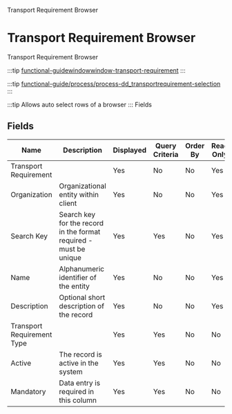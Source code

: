 
Transport Requirement Browser
# Transport Requirement Browser


Transport Requirement Browser

:::tip
[functional-guidewindowwindow-transport-requirement](functional-guidewindowwindow-transport-requirement.md)
:::

:::tip
[functional-guide/process/process-dd_transportrequirement-selection](functional-guide/process/process-dd_transportrequirement-selection.md)
:::

:::tip
Allows auto select rows of a browser
:::
Fields
## Fields




Name                       | Description                                                       | Displayed | Query Criteria | Order By | Read Only | Mandatory
-------------------------- | ----------------------------------------------------------------- | --------- | -------------- | -------- | --------- | ---------
Transport Requirement      |                                                                   | Yes       | No             | No       | Yes       | No       
Organization               | Organizational entity within client                               | Yes       | No             | No       | Yes       | No       
Search Key                 | Search key for the record in the format required - must be unique | Yes       | Yes            | No       | Yes       | No       
Name                       | Alphanumeric identifier of the entity                             | Yes       | No             | No       | Yes       | No       
Description                | Optional short description of the record                          | Yes       | No             | No       | Yes       | No       
Transport Requirement Type |                                                                   | Yes       | Yes            | No       | No        | No       
Active                     | The record is active in the system                                | Yes       | Yes            | No       | No        | No       
Mandatory                  | Data entry is required in this column                             | Yes       | Yes            | No       | No        | No       
